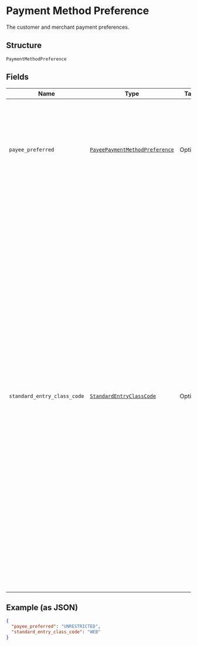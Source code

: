 
# Payment Method Preference

The customer and merchant payment preferences.

## Structure

`PaymentMethodPreference`

## Fields

| Name | Type | Tags | Description |
|  --- | --- | --- | --- |
| `payee_preferred` | [`PayeePaymentMethodPreference`](../../doc/models/payee-payment-method-preference.md) | Optional | The merchant-preferred payment methods.<br>**Default**: `'UNRESTRICTED'`<br>**Constraints**: *Minimum Length*: `1`, *Maximum Length*: `255`, *Pattern*: `^[0-9A-Z_]+$` |
| `standard_entry_class_code` | [`StandardEntryClassCode`](../../doc/models/standard-entry-class-code.md) | Optional | NACHA (the regulatory body governing the ACH network) requires that API callers (merchants, partners) obtain the consumer’s explicit authorization before initiating a transaction. To stay compliant, you’ll need to make sure that you retain a compliant authorization for each transaction that you originate to the ACH Network using this API. ACH transactions are categorized (using SEC codes) by how you capture authorization from the Receiver (the person whose bank account is being debited or credited). PayPal supports the following SEC codes.<br>**Default**: `'WEB'`<br>**Constraints**: *Minimum Length*: `3`, *Maximum Length*: `255` |

## Example (as JSON)

```json
{
  "payee_preferred": "UNRESTRICTED",
  "standard_entry_class_code": "WEB"
}
```

